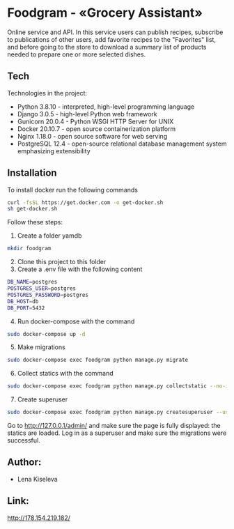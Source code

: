 # Foodgram - «Grocery Assistant»
Online service and API. In this service users can publish recipes, subscribe to publications of other users, add favorite recipes to the "Favorites" list, and before going to the store to download a summary list of products needed to prepare one or more selected dishes.

## Tech

Technologies in the project:

- Python 3.8.10 - interpreted, high-level programming language
- Django 3.0.5 - high-level Python web framework
- Gunicorn 20.0.4 - Python WSGI HTTP Server for UNIX
- Docker 20.10.7 - open source containerization platform
- Nginx 1.18.0 - open source software for web serving
- PostgreSQL 12.4 - open-source relational database management system emphasizing extensibility

## Installation
To install docker run the following commands
```bash
curl -fsSL https://get.docker.com -o get-docker.sh
sh get-docker.sh 
```

Follow these steps:
1. Create a folder yamdb
```bash
mkdir foodgram
```
2. Clone this project to this folder
3. Create a .env file with the following content
```bash
DB_NAME=postgres
POSTGRES_USER=postgres
POSTGRES_PASSWORD=postgres
DB_HOST=db
DB_PORT=5432
```
4. Run docker-compose with the command
```bash
sudo docker-compose up -d
```
5. Make migrations
```bash
sudo docker-compose exec foodgram python manage.py migrate
```
6. Collect statics with the command
```bash
sudo docker-compose exec foodgram python manage.py collectstatic --no-input
```
7. Create superuser
```bash
sudo docker-compose exec foodgram python manage.py createsuperuser --username admin --email 'admin@foodgram.com'
```
Go to http://127.0.0.1/admin/ and make sure the page is fully displayed: the statics are loaded.
Log in as a superuser and make sure the migrations were successful.

## Author:
 - Lena Kiseleva

## Link:
http://178.154.219.182/ 
